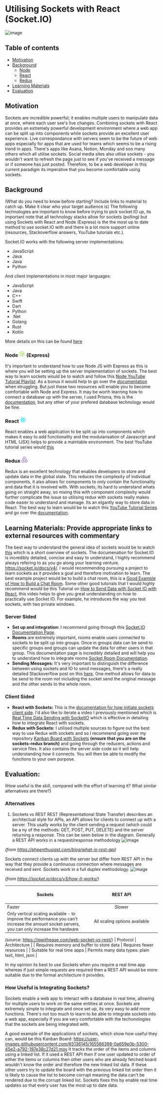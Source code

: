 # Utilising Sockets with React (Socket.IO)

![image](https://user-images.githubusercontent.com/65136145/165337658-0c527fa4-2116-4484-b006-b52ad83dda9d.png)

## Table of contents
- [Motivation](#motivation)
- [Background](#background)
    - [Node](#node)
    - [React](#react)
    - [Redux](#redux)
- [Learning Materials](#learning)
- [Evaluation](#evaluation)

## Motivation <a name="motivation"></a>
Sockets are incredible powerful; it enables multiple users to manipulate data at once, where each user see's live changes. Combining sockets with React provides an extremely powerful development environment where a web app can be split up into components while sockets provide an excellent user experience. Live correspondance with servers seem to be the future of web apps especially for apps that are used for teams which seems to be a rising trend in apps. There's apps like Asana, Notion, Monday and soo many others which all utilise sockets. Social media sites also utlise sockets - you wouldn't want to refresh the page just to see if you've received a message or if someone has just posted. Therefore, to be a web developer in this current paradigm its imperative that you become comfortable using sockets.

## Background <a name="background"></a>
(What do you need to know before starting? Include links to material to catch up. Make it clear who your target audience is)
The following technologies are important to know before trying to pick socket.IO up, its important note that all technology stacks allow for sockets (polling) but using Sockets with React and Node (Express) is the the most up to date method to use socket.IO with and there is a lot more support online (resources, Stackoverflow answers, YouTube tutorials etc.).

Socket.IO works with the following server implementations:
- JavaScript
- Java
- Java
- Python

And client implementations in most major languages:
- JavaScript
- Java
- C++
- Swift
- Dart
- Python
- .Net
- Golang
- Rust
- Kotlin

More details on this can be found [here](https://socket.io/docs/v4/)

### Node <img src='/icons/node.svg' width='20px'> (Express) <a name="node"></a>
It's important to understand how to use Node JS with Express as this is where you will be setting up the server implementation of sockets. The best way to learn sockets would be to watch and follow this [Node YouTube Tutorial Playlist](https://www.youtube.com/watch?v=zb3Qk8SG5Ms&list=PL4cUxeGkcC9jsz4LDYc6kv3ymONOKxwBU). As a bonus it would help to go over the [documentation](https://expressjs.com/) when struggling. But just these two resources will enable you to become comfortable with Node and Express. It may be worth learning how to connect a database up with the server, I used Prisma, this is the [documentation](https://www.prisma.io/), but any other of your prefered database technology would be fine.

### React <img src='/icons/react.svg' width='20px'> <a name="react"></a>
React enables a web application to be split up into components which makes it easy to add functionality and the modularisation of Javascript and HTML (JSX) helps to provide a maintable environment. The best YouTube tutorial series would [this](https://www.youtube.com/watch?v=j942wKiXFu8&list=PL4cUxeGkcC9gZD-Tvwfod2gaISzfRiP9d)

### Redux <img src='/icons/redux.svg' width='20px'> <a name="redux"></a>
Redux is an excellent technology that enables developers to store and update data in the global state. This reduces the complexity of individual components, it also allows for components to only contain the functionality and data that it is involved with. With sockets, its hard to understand whats going on straight away, so mixing this with component complexity would further complicate the issue so utilising redux with sockets really makes code easier to understand and manage. Its an elgantly way to store data in React. The best way to learn would be to watch this [YouTube Tutorial Series](https://www.youtube.com/watch?v=OxIDLw0M-m0&list=PL4cUxeGkcC9ij8CfkAY2RAGb-tmkNwQHG) and go over the [documentation](https://redux.js.org/).

## Learning Materials: Provide appropriate links to external resources with commentary <a name="learning"></a>
The best way to understand the general idea of sockets would be to watch [this](https://www.youtube.com/watch?v=1BfCnjr_Vjg) which is a short overview of sockets. The documenation for Socket.IO is incredibly detailed, concise and easy to understand, I highly recommend always refering to as you go along your learning venture. https://socket.io/docs/v4/. I would recommending pursuing a project to learn sockets as it provides a goal and therefore motivation to learn. The best example project would be to build a chat room, this is a [Good Example of How to Build a Chat Room](https://medium.com/swlh/chat-rooms-with-socket-io-25e9d1a05947). Some other good tutorials that I would highly recommend would be this Tutorial on [How to Send Data with Socket IO with React](https://www.youtube.com/watch?v=9HFwJ9hrmls), this video helps to give you great understanding on how to practically use Socket IO. For example, he introduces the way you test sockets, with two private windows.

### Server Sided
- **Set up and integration:** I recommend going through this [Socket.IO Documentation Page](https://socket.io/get-started/chat#integrating-socketio).
- **Rooms** are extremely important, rooms enable users connected to sockets to be split up into groups. Once in groups data can be send to specific groups and groups can update the data for other users in that group. This documentation page is incredibly detailed and will help you to understand how to integrate rooms [Socket Room Documentation](https://socket.io/docs/v3/rooms/).
- **Sending Messages:** It's very important to distinguish the difference between using sockets and IO to send messages, there's a really detailed Stackoverflow post on this [here](https://stackoverflow.com/questions/32674391/io-emit-vs-socket-emit). One method allows for data to be send to the room not including the socket send the original message and the other sends to the whole room.

### Client Sided 
- **React with Sockets:** This is the [documentation for how initiate sockets client side](https://socket.io/docs/v4/client-installation/). I'd also like to iterate a video I previously mentioned which is [Real Time Data Sending with SocketIO](https://www.youtube.com/watch?v=CgV8omlWq2o) which is effective in detailing how to integrate React with sockets.
- **Redux with Sockets:** I utilised multiple sources to figure out the best way to use Redux with sockets and so I recommend going over my repository [Kanban Board with Sockets](https://github.com/loukel/KanbanBoard/tree/sockets-redux/client/src) **(ensure that you are on the sockets-redux branch)** and going through the reducers, actions and service files. It also contains the server side code so it will help understanding how it connects. You will then be able to modify the functions to your own purpose.

## Evaluation: <a name="evaluation"></a>
(How useful is the skill, compared with the effort of learning it? What similar alternatives are there?)

### Alternatives
1. Sockets vs REST
REST (Representational State Transfer) describes an architectual style for APIs, an API allows for clients to connect up with a server. This usally works by the client sending a request (which could be a ny of the methods: GET, POST, PUT, DELETE) and the server returning a response. This can be seen below in the diagram. Generally a REST API works in a request/response methodology
![image](https://user-images.githubusercontent.com/65136145/165542504-ea9e69f1-7164-4134-a639-7e3143d111b9.png)

*(from https://phpenthusiast.com/blog/what-is-rest-api)*

Sockets connect clients up with the server but differ from REST API in the way that they provide a continuous connection where messages are received and sent. Sockets work in a full duplex methodology.
![image](https://user-images.githubusercontent.com/65136145/165497187-72a8fb13-eec5-4ac1-82d3-c3f99795d53f.png)

*(from https://socket.io/docs/v3/how-it-works/)*

|<img width="1000" height="1">Sockets<img width="1000" height="1">|<img width="1000" height="1">REST API<img width="1000" height="1">|
|----------|:-------------:|
| Faster |  Slower |
| Only vertical scaling available - to improve the performance you can't increase the amount socket servers, you can only increase the hardware |  All scaling options available |
(source: https://ipwithease.com/web-socket-vs-rest/)
| Protocol |  Architecture |
| Requires memory and buffer to store data |  Requires fewer resources |
| Suitable for real time apps |  Permits many data types: plain text, html, json |

In my opinion its best to use Sockets when you require a real time app whereas if just simple requests are required then a REST API would be more suitable due to the formal architecture it provides.

### How Useful is Integrating Sockets? 
Sockets enable a web app to interact with a database in real time, allowing for multiple users to work on the same entities at once. Sockets are extremely simple to integrate and once set up, its very easy to add more functions. There's not too much to learn to be able to integrate sockets into a web app, especially if you are very comfortable with the techonologies that the sockets are being integrated with.

A good example of the applications of sockets, which show how useful they can, would be this Kanban Board:
https://user-images.githubusercontent.com/65136145/165566398-0a659e0b-5300-45e2-a792-197e38c27d21.mov
It tracks the order of the items and columns using a linked list. If it used a REST API then if one user updated to order of either the items or columns then other users who are already fetched board wouldn't know the order and therefore the new linked list data. If these other users try to update the board with the previous linked list order then it is likely to cause the list to become corrupt meaning the data can't be rendered due to the corrupt linked list. Sockets fixes this by enable real time updates so that every user has the most up to date data.
